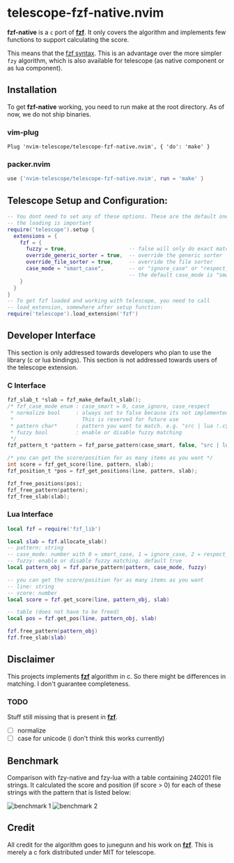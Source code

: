 # telescope-fzf-native.nvim

**fzf-native** is a `c` port of **[fzf][fzf]**. It only covers the algorithm and
implements few functions to support calculating the score.

This means that the [fzf syntax](https://github.com/junegunn/fzf#search-syntax).
This is an advantage over the more simpler `fzy` algorithm, which is also
available for telescope (as native component or as lua component).

## Installation

To get **fzf-native** working, you need to run make at the root directory. As of
now, we do not ship binaries.

### vim-plug

```viml
Plug 'nvim-telescope/telescope-fzf-native.nvim', { 'do': 'make' }
```

### packer.nvim

```lua
use {'nvim-telescope/telescope-fzf-native.nvim', run = 'make' }
```

## Telescope Setup and Configuration:

```lua
-- You dont need to set any of these options. These are the default ones. Only
-- the loading is important
require('telescope').setup {
  extensions = {
    fzf = {
      fuzzy = true,                    -- false will only do exact matching
      override_generic_sorter = true,  -- override the generic sorter
      override_file_sorter = true,     -- override the file sorter
      case_mode = "smart_case",        -- or "ignore_case" or "respect_case"
                                       -- the default case_mode is "smart_case"
    }
  }
}
-- To get fzf loaded and working with telescope, you need to call
-- load_extension, somewhere after setup function:
require('telescope').load_extension('fzf')
```

## Developer Interface

This section is only addressed towards developers who plan to use the library
(c or lua bindings).
This section is not addressed towards users of the telescope extension.

### C Interface

```c
fzf_slab_t *slab = fzf_make_default_slab();
/* fzf_case_mode enum : case_smart = 0, case_ignore, case_respect
 * normalize bool     : always set to false because its not implemented yet.
 *                      This is reserved for future use
 * pattern char*      : pattern you want to match. e.g. "src | lua !.c$
 * fuzzy bool         : enable or disable fuzzy matching
 */
fzf_pattern_t *pattern = fzf_parse_pattern(case_smart, false, "src | lua !.c$", true);

/* you can get the score/position for as many items as you want */
int score = fzf_get_score(line, pattern, slab);
fzf_position_t *pos = fzf_get_positions(line, pattern, slab);

fzf_free_positions(pos);
fzf_free_pattern(pattern);
fzf_free_slab(slab);
```

### Lua Interface

```lua
local fzf = require('fzf_lib')

local slab = fzf.allocate_slab()
-- pattern: string
-- case_mode: number with 0 = smart_case, 1 = ignore_case, 2 = respect_case
-- fuzzy: enable or disable fuzzy matching. default true
local pattern_obj = fzf.parse_pattern(pattern, case_mode, fuzzy)

-- you can get the score/position for as many items as you want
-- line: string
-- score: number
local score = fzf.get_score(line, pattern_obj, slab)

-- table (does not have to be freed)
local pos = fzf.get_pos(line, pattern_obj, slab)

fzf.free_pattern(pattern_obj)
fzf.free_slab(slab)
```

## Disclaimer

This projects implements **[fzf][fzf]** algorithm in c. So there might be
differences in matching. I don't guarantee completeness.

### TODO

Stuff still missing that is present in **[fzf][fzf]**.

- [ ] normalize
- [ ] case for unicode (i don't think this works currently)

## Benchmark

Comparison with fzy-native and fzy-lua with a table containing 240201 file
strings. It calculated the score and position (if score > 0) for each of these
strings with the pattern that is listed below:

![benchmark 1](https://raw.githubusercontent.com/wiki/nvim-telescope/telescope.nvim/imgs/bench1.png)
![benchmark 2](https://raw.githubusercontent.com/wiki/nvim-telescope/telescope.nvim/imgs/bench2.png)

## Credit

All credit for the algorithm goes to junegunn and his work on **[fzf][fzf]**.
This is merely a c fork distributed under MIT for telescope.

[fzf]: https://github.com/junegunn/fzf
